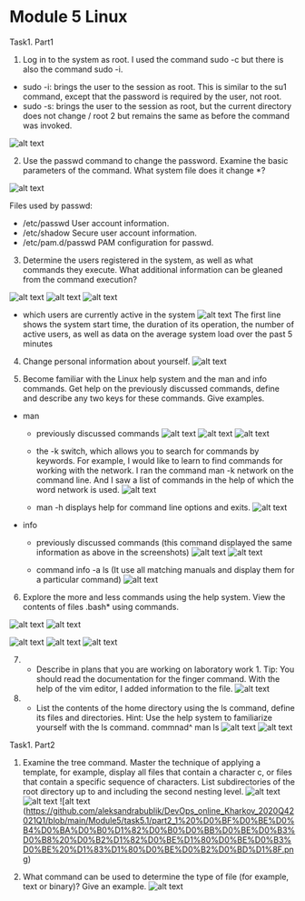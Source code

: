  # Module 5 Linux
 
Task1. Part1

1) Log in to the system as root.
I used the command sudo -c but there is also the command sudo -i. 
  * sudo -i: brings the user to the session as root. This is similar to the su1 command, except that the password is required by the user, not root.
  * sudo -s: brings the user to the session as root, but the current directory does not change / root 2 but remains the same as before the command was invoked.
  
![alt text](https://github.com/aleksandrabublik/DevOps_online_Kharkov_2020Q42021Q1/blob/main/Module5/task5.1/part1_1.png)

2) Use the passwd command to change the password. Examine the basic parameters of the command. What system file does it change *?

![alt text](https://github.com/aleksandrabublik/DevOps_online_Kharkov_2020Q42021Q1/blob/main/Module5/task5.1/Part1_2.png)

  Files used by passwd:
  - /etc/passwd	User account information.
  - /etc/shadow	Secure user account information.
  - /etc/pam.d/passwd	PAM configuration for passwd.

3) Determine the users registered in the system, as well as what commands they execute. What additional information can be gleaned from the command execution?

![alt text](https://github.com/aleksandrabublik/DevOps_online_Kharkov_2020Q42021Q1/blob/main/Module5/task5.1/part1_3.1.png)
![alt text](https://github.com/aleksandrabublik/DevOps_online_Kharkov_2020Q42021Q1/blob/main/Module5/task5.1/part1_3.2.png)
![alt text](https://github.com/aleksandrabublik/DevOps_online_Kharkov_2020Q42021Q1/blob/main/Module5/task5.1/part1_3.3.png)

- which users are currently active in the system
![alt text](https://github.com/aleksandrabublik/DevOps_online_Kharkov_2020Q42021Q1/blob/main/Module5/task5.1/part1_3.4.png)
The first line shows the system start time, the duration of its operation, the number of active users, as well as data on the average system load over the past 5 minutes

4) Change personal information about yourself.
![alt text](https://github.com/aleksandrabublik/DevOps_online_Kharkov_2020Q42021Q1/blob/main/Module5/task5.1/part1_4.png)

5) Become familiar with the Linux help system and the man and info commands. Get help on the previously discussed commands, define and describe any two keys for these commands. Give examples.
* man
  - previously discussed commands
![alt text](https://github.com/aleksandrabublik/DevOps_online_Kharkov_2020Q42021Q1/blob/main/Module5/task5.1/part1_5%20man.png)
![alt text](https://github.com/aleksandrabublik/DevOps_online_Kharkov_2020Q42021Q1/blob/main/Module5/task5.1/part1_5%20man2.png)
![alt text](https://github.com/aleksandrabublik/DevOps_online_Kharkov_2020Q42021Q1/blob/main/Module5/task5.1/part1_5%20man3.png)

   - the -k switch, which allows you to search for commands by keywords.
For example, I would like to learn to find commands for working with the network. I ran the command man -k network on the command line.
And I saw a list of commands in the help of which the word network is used.
![alt text](https://github.com/aleksandrabublik/DevOps_online_Kharkov_2020Q42021Q1/blob/main/Module5/task5.1/part1_5%20man%20%D1%81%20%D0%BA%D0%BB%D1%8E%D1%87%D0%BE%D0%BC.png)

  - man -h  displays help for command line options and exits.
![alt text](https://github.com/aleksandrabublik/DevOps_online_Kharkov_2020Q42021Q1/blob/main/Module5/task5.1/part1_5%20man4png.png)


* info 
  - previously discussed commands (this command displayed the same information as above in the screenshots)
![alt text](https://github.com/aleksandrabublik/DevOps_online_Kharkov_2020Q42021Q1/blob/main/Module5/task5.1/part1_5%20info.png)
![alt text](https://github.com/aleksandrabublik/DevOps_online_Kharkov_2020Q42021Q1/blob/main/Module5/task5.1/part1_5%20info%201.png)

  - command  info -a ls (It use all matching manuals and display them for a particular command)
![alt text](https://github.com/aleksandrabublik/DevOps_online_Kharkov_2020Q42021Q1/blob/main/Module5/task5.1/part1_5%20info%20-a%20ls.png)

6) Explore the more and less commands using the help system. View the contents of files .bash* using commands.

![alt text](https://github.com/aleksandrabublik/DevOps_online_Kharkov_2020Q42021Q1/blob/main/Module5/task5.1/part1_6%20info%20less.png)
![alt text](https://github.com/aleksandrabublik/DevOps_online_Kharkov_2020Q42021Q1/blob/main/Module5/task5.1/part1_6%20info%20more.png)

![alt text](https://github.com/aleksandrabublik/DevOps_online_Kharkov_2020Q42021Q1/blob/main/Module5/task5.1/part1_6%20bash.png)
![alt text](https://github.com/aleksandrabublik/DevOps_online_Kharkov_2020Q42021Q1/blob/main/Module5/task5.1/part1_6%20less%20bashrc.png)
![alt text](https://github.com/aleksandrabublik/DevOps_online_Kharkov_2020Q42021Q1/blob/main/Module5/task5.1/part1_6%20more%20bash_history.png)

7) * Describe in plans that you are working on laboratory work 1. Tip: You should read the documentation for the finger command.
  With the help of the vim editor, I added information to the file.
![alt text](https://github.com/aleksandrabublik/DevOps_online_Kharkov_2020Q42021Q1/blob/main/Module5/task5.1/part1_7.png)

8) * List the contents of the home directory using the ls command, define its files and directories. Hint: Use the help system to familiarize yourself with the ls command.
  commnad^ man ls
![alt text](https://github.com/aleksandrabublik/DevOps_online_Kharkov_2020Q42021Q1/blob/main/Module5/task5.1/part1_8%20man%20ls.png)
![alt text](https://github.com/aleksandrabublik/DevOps_online_Kharkov_2020Q42021Q1/blob/main/Module5/task5.1/part1_8%20ls.png)


Task1. Part2

1) Examine the tree command. Master the technique of applying a template, for example, display all files that contain a character c, or files that contain a specific sequence of characters. List subdirectories of the root directory up to and including the second nesting level.
![alt text](https://github.com/aleksandrabublik/DevOps_online_Kharkov_2020Q42021Q1/blob/main/Module5/task5.1/part2_1%20tree.png)
![alt text](https://github.com/aleksandrabublik/DevOps_online_Kharkov_2020Q42021Q1/blob/main/Module5/task5.1/part2_1%20c.png)
![alt text (https://github.com/aleksandrabublik/DevOps_online_Kharkov_2020Q42021Q1/blob/main/Module5/task5.1/part2_1%20%D0%BF%D0%BE%D0%B4%D0%BA%D0%B0%D1%82%D0%B0%D0%BB%D0%BE%D0%B3%D0%B8%20%D0%B2%D1%82%D0%BE%D1%80%D0%BE%D0%B3%D0%BE%20%D1%83%D1%80%D0%BE%D0%B2%D0%BD%D1%8F.png)

2) What command can be used to determine the type of file (for example, text or binary)? Give an example.
![alt text](https://github.com/aleksandrabublik/DevOps_online_Kharkov_2020Q42021Q1/blob/main/Module5/task5.1/part2_2.png)


